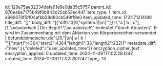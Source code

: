id: 129e75ae32334dafa01e6e0da35c5757
parent_id: 976eabe7175b49f0b843d25ab53ec4d7
item_type: 1
item_id: a669070f5ff04afbb28d60cb549ff9e0
item_updated_time: 1731171214189
title_diff: "[]"
body_diff: "[{\"diffs\":[[0,\"system.)|\\\n| \"],[-1,\"a | b | c\"],[1,\"palpatorisch | Der Begriff \\\"palpatorisch\\\" bedeutet \\\"durch Abtasten\\\". Er wird im Zusammenhang mit dem Abtasten von Körperbereichen verwendet. | [befunddolmetscher.de](https://befunddolmetscher.de/palpatorisch)\"],[0,\"|\\\n| a | b | \"]],\"start1\":4364,\"start2\":4364,\"length1\":33,\"length2\":232}]"
metadata_diff: {"new":{},"deleted":["user_updated_time"]}
encryption_cipher_text: 
encryption_applied: 0
updated_time: 2024-11-09T17:02:28.124Z
created_time: 2024-11-09T17:02:28.124Z
type_: 13